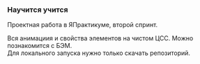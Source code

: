 ### Научится учится  
Проектная работа в ЯПрактикуме, второй спринт.  
 
Вся анимациия и свойства элементов на чистом ЦСС. Можно познакомится с БЭМ.  
Для локального запуска нужно только скачать репозиторий.

